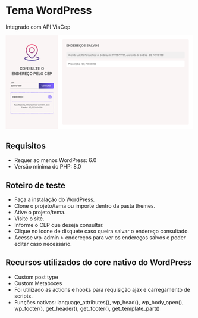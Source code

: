 # Tema WordPress

Integrado com API ViaCep

![Tela](/assets/images/tela-1.png)

## Requisitos

- Requer ao menos WordPress: 6.0
- Versão mínima do PHP: 8.0

## Roteiro de teste

- Faça a instalação do WordPress.
- Clone o projeto/tema ou importe dentro da pasta themes.
- Ative o projeto/tema.
- Visite o site.
- Informe o CEP que deseja consultar.
- Clique no icone de disquete caso queira salvar o endereço consultado.
- Acesse wp-admin > endereços para ver os endereços salvos e poder editar caso necessário.

## Recursos utilizados do core nativo do WordPress

- Custom post type
- Custom Metaboxes
- Foi utilizado as actions e hooks para requisição ajax e carregamento de scripts.
- Funções nativas: language_attributes(), wp_head(), wp_body_open(), wp_footer(), get_header(), get_footer(), get_template_part()